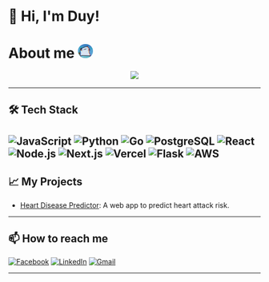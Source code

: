 # 👋 Hi, I'm Duy!
<!-- About -->

<div>

  <h1>
    About me 
    <img src="dancingcat.gif" width=30px style="border-radius:50px;">
  </h1>
  <div align="center">
    <a href="https://git.io/typing-svg"><img src="https://readme-typing-svg.herokuapp.com?font=Fira+Code&duration=2000&pause=1000&color=F60E80&multiline=true&width=450&height=220&lines=I'm+Duy;I'm+currently+studying+at+VNU-HCM+UIT;Major+%3F;Conputer+Science;I'm+a+Machine+Learning+enthusiast+and+Full+Stack+Developer+from+Vietnam. alt="Typing SVG" /></a>
  </div>
</div>


---
## 🛠️ Tech Stack
![JavaScript](https://img.shields.io/badge/JavaScript-F7DF1E?style=for-the-badge&logo=javascript&logoColor=222)
![Python](https://img.shields.io/badge/Python-3776AB?style=for-the-badge&logo=python&logoColor=white)
![Go](https://img.shields.io/badge/Go-00ADD8?style=for-the-badge&logo=go&logoColor=white)
![PostgreSQL](https://img.shields.io/badge/PostgreSQL-316192?style=for-the-badge&logo=postgresql&logoColor=white)
![React](https://img.shields.io/badge/React-20232A?style=for-the-badge&logo=react&logoColor=61DAFB)
![Node.js](https://img.shields.io/badge/Node.js-339933?style=for-the-badge&logo=node.js&logoColor=white)
![Next.js](https://img.shields.io/badge/Next.js-000000?style=for-the-badge&logo=next.js&logoColor=white)
![Vercel](https://img.shields.io/badge/Vercel-000000?style=for-the-badge&logo=vercel&logoColor=white)
![Flask](https://img.shields.io/badge/Flask-000000?style=for-the-badge&logo=flask&logoColor=white)
![AWS](https://img.shields.io/badge/AWS-232F3E?style=for-the-badge&logo=amazon-aws&logoColor=white)
---

## 📈 My Projects

- [Heart Disease Predictor](https://github.com/dpduy123/CS114_Project): A web app to predict heart attack risk.

---

## 📫 How to reach me
[![Facebook](https://img.shields.io/badge/Facebook-1877F2?style=flat&logo=facebook&logoColor=white)](https://facebook.com/Toikhonghutthuoc)
[![LinkedIn](https://img.shields.io/badge/LinkedIn-blue?style=flat&logo=linkedin)](https://www.linkedin.com/in/ph%C6%B0%C6%A1ng-duy-%C4%91%E1%BB%97-6a7844323/)
[![Gmail](https://img.shields.io/badge/Gmail-red?style=flat&logo=gmail)](mailto:dpduy1230901tl@gmail.com)

--- 

